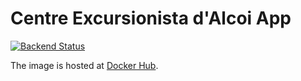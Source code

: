 # Centre Excursionista d'Alcoi App

[![Backend Status](https://status.escalaralcoiaicomtat.org/api/badge/9/status?style=for-the-badge)](https://status.escalaralcoiaicomtat.org/status/cea)

The image is hosted at [Docker Hub](https://hub.docker.com/repository/docker/arnyminerz/cea-app/general).
